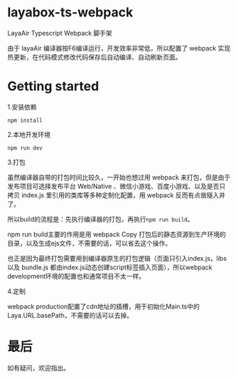 # layabox-ts-webpack
LayaAir Typescript Webpack 脚手架

由于 layaAir 编译器按F6编译运行，开发效率非常低，所以配置了 webpack 实现热更新，在代码模式修改代码保存后自动编译、自动刷新页面。

# Getting started

1.安装依赖
```
npm install
```

2.本地开发环境
```
npm run dev
```

3.打包

虽然编译器自带的打包时间比较久，一开始也想过用 webpack 来打包，但是由于发布项目可选择发布平台 Web/Native 、微信小游戏、百度小游戏、以及是否只拷贝 index.js 里引用的类库等多种定制化配置，用 webpack 反而有点凿隧入井了。

所以build的流程是：先执行编译器的打包，再执行`npm run build`。

npm run build主要的作用是用 webpack Copy 打包后的静态资源到生产环境的目录，以及生成ejs文件，不需要的话，可以省去这个操作。

也正是因为最终打包需要用到编译器原生的打包逻辑（页面只引入index.js，libs 以及 bundle.js 都由index.js动态创建script标签插入页面），所以webpack development环境的配置也和通常项目不太一样。


4.定制

webpack production配置了cdn地址的插槽，用于初始化Main.ts中的Laya.URL.basePath，不需要的话可以去掉。

# 最后
如有疑问，欢迎指出。
